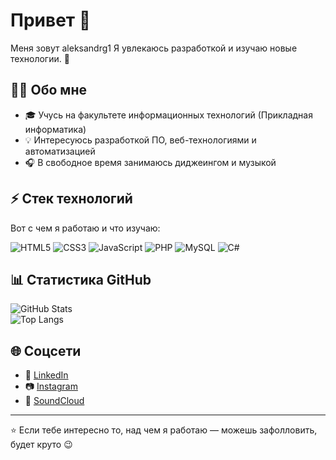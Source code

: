 # Привет 👋

Меня зовут aleksandrg1 
Я увлекаюсь разработкой и изучаю новые технологии. 🚀  

## 🧑‍💻 Обо мне
- 🎓 Учусь на факультете информационных технологий (Прикладная информатика)  
- 💡 Интересуюсь разработкой ПО, веб-технологиями и автоматизацией  
- 🎧 В свободное время занимаюсь диджеингом и музыкой  

## ⚡ Стек технологий
Вот с чем я работаю и что изучаю:  

![HTML5](https://img.shields.io/badge/-HTML5-E34F26?style=for-the-badge&logo=html5&logoColor=fff)
![CSS3](https://img.shields.io/badge/-CSS3-1572B6?style=for-the-badge&logo=css3&logoColor=fff)
![JavaScript](https://img.shields.io/badge/-JavaScript-F7DF1E?style=for-the-badge&logo=javascript&logoColor=000)
![PHP](https://img.shields.io/badge/-PHP-777BB4?style=for-the-badge&logo=php&logoColor=fff)
![MySQL](https://img.shields.io/badge/-MySQL-4479A1?style=for-the-badge&logo=mysql&logoColor=fff)
![C#](https://img.shields.io/badge/-C%23-239120?style=for-the-badge&logo=csharp&logoColor=fff)

## 📊 Статистика GitHub
![GitHub Stats](https://github-readme-stats.vercel.app/api?username=aleksandrg1&show_icons=true&theme=tokyonight)  
![Top Langs](https://github-readme-stats.vercel.app/api/top-langs/?username=aleksandrg1&layout=compact&theme=tokyonight)

## 🌐 Соцсети
- 💼 [LinkedIn](https://linkedin.com/in/твой_профиль)  
- 📷 [Instagram](https://instagram.com/твой_ник)  
- 🎵 [SoundCloud](https://soundcloud.com/твой_аккаунт)  

---

⭐️ Если тебе интересно то, над чем я работаю — можешь зафолловить, будет круто 😉
